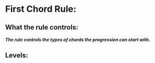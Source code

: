 
# **First Chord Rule:**

## What the rule controls:  

##### The rule controls the types of chords the progression can start with. <br>

## Levels:


